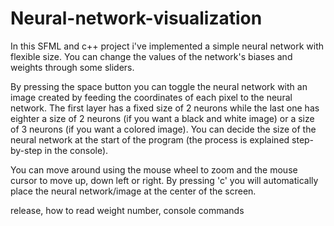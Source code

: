 # Neural-network-visualization

In this SFML and c++ project i've implemented a simple neural network with flexible size. 
You can change the values of the network's biases and weights through some sliders.

By pressing the space button you can toggle the neural network with an image created by feeding the coordinates of each pixel to the neural network.
The first layer has a fixed size of 2 neurons while the last one has eighter a size of 2 neurons (if you want a black and white image) or a size of 3 neurons (if you want a colored image).
You can decide the size of the neural network at the start of the program (the process is explained step-by-step in the console). 

You can move around using the mouse wheel to zoom and the mouse cursor to move up, down left or right. 
By pressing 'c' you will automatically place the neural network/image at the center of the screen. 

release, how to read weight number, console commands